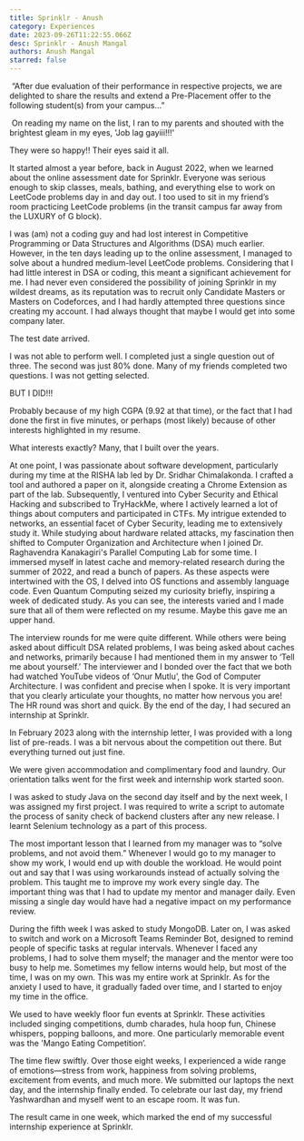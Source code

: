 ```yaml
---
title: Sprinklr - Anush
category: Experiences
date: 2023-09-26T11:22:55.066Z
desc: Sprinklr - Anush Mangal
authors: Anush Mangal
starred: false
---
```

<!--StartFragment-->

 “After due evaluation of their performance in respective projects, we are delighted to share the results and extend a Pre-Placement offer to the following student(s) from your campus…”

 On reading my name on the list, I ran to my parents and shouted with the brightest gleam in my eyes, 'Job lag gayiii!!!' 

They were so happy!! Their eyes said it all.

It started almost a year before, back in August 2022, when we learned about the online assessment date for Sprinklr. Everyone was serious enough to skip classes, meals, bathing, and everything else to work on LeetCode problems day in and day out. I too used to sit in my friend’s room practicing LeetCode problems (in the transit campus far away from the LUXURY of G block).

I was (am) not a coding guy and had lost interest in Competitive Programming or Data Structures and Algorithms (DSA) much earlier. However, in the ten days leading up to the online assessment, I managed to solve about a hundred medium-level LeetCode problems. Considering that I had little interest in DSA or coding, this meant a significant achievement for me. I had never even considered the possibility of joining Sprinklr in my wildest dreams, as its reputation was to recruit only Candidate Masters or Masters on Codeforces, and I had hardly attempted three questions since creating my account. I had always thought that maybe I would get into some company later. 

The test date arrived.

I was not able to perform well. I completed just a single question out of three. The second was just 80% done. Many of my friends completed two questions. I was not getting selected.

BUT I DID!!!

Probably because of my high CGPA (9.92 at that time), or the fact that I had done the first in five minutes, or perhaps (most likely) because of other interests highlighted in my resume.

What interests exactly? Many, that I built over the years. 

At one point, I was passionate about software development, particularly during my time at the RISHA lab led by Dr. Sridhar Chimalakonda. I crafted a tool and authored a paper on it, alongside creating a Chrome Extension as part of the lab. Subsequently, I ventured into Cyber Security and Ethical Hacking and subscribed to TryHackMe, where I actively learned a lot of things about computers and participated in CTFs. My intrigue extended to networks, an essential facet of Cyber Security, leading me to extensively study it. While studying about hardware related attacks, my fascination then shifted to Computer Organization and Architecture when I joined Dr. Raghavendra Kanakagiri's Parallel Computing Lab for some time. I immersed myself in latest cache and memory-related research during the summer of 2022, and read a bunch of papers. As these aspects were intertwined with the OS, I delved into OS functions and assembly language code. Even Quantum Computing seized my curiosity briefly, inspiring a week of dedicated study. As you can see, the interests varied and I made sure that all of them were reflected on my resume. Maybe this gave me an upper hand.

The interview rounds for me were quite different. While others were being asked about difficult DSA related problems, I was being asked about caches and networks, primarily because I had mentioned them in my answer to ‘Tell me about yourself.’ The interviewer and I bonded over the fact that we both had watched YouTube videos of ‘Onur Mutlu’, the God of Computer Architecture. I was confident and precise when I spoke. It is very important that you clearly articulate your thoughts, no matter how nervous you are!  The HR round was short and quick. By the end of the day, I had secured an internship at Sprinklr. 

In February 2023 along with the internship letter, I was provided with a long list of pre-reads. I was a bit nervous about the competition out there. But everything turned out just fine.

We were given accommodation and complimentary food and laundry. Our orientation talks went for the first week and internship work started soon. 

I was asked to study Java on the second day itself and by the next week, I was assigned my first project. I was required to write a script to automate the process of sanity check of backend clusters after any new release. I learnt Selenium technology as a part of this process. 

The most important lesson that I learned from my manager was to “solve problems, and not avoid them.” Whenever I would go to my manager to show my work, I would end up with double the workload. He would point out and say that I was using workarounds instead of actually solving the problem. This taught me to improve my work every single day. The important thing was that I had to update my mentor and manager daily. Even missing a single day would have had a negative impact on my performance review. 

During the fifth week I was asked to study MongoDB. Later on, I was asked to switch and work on a Microsoft Teams Reminder Bot, designed to remind people of specific tasks at regular intervals. Whenever I faced any problems, I had to solve them myself; the manager and the mentor were too busy to help me. Sometimes my fellow interns would help, but most of the time, I was on my own. This was my entire work at Sprinklr. As for the anxiety I used to have, it gradually faded over time, and I started to enjoy my time in the office.

We used to have weekly floor fun events at Sprinklr. These activities included singing competitions, dumb charades, hula hoop fun, Chinese whispers, popping balloons, and more. One particularly memorable event was the 'Mango Eating Competition’. 

The time flew swiftly. Over those eight weeks, I experienced a wide range of emotions—stress from work, happiness from solving problems, excitement from events, and much more. We submitted our laptops the next day, and the internship finally ended. To celebrate our last day, my friend Yashwardhan and myself went to an escape room. It was fun. 

The result came in one week, which marked the end of my successful internship experience at Sprinklr.

 

<!--EndFragment-->